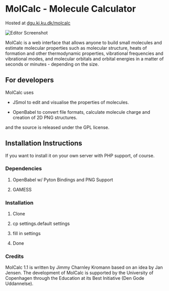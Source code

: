 # MolCalc - Molecule Calculator

Hosted at [dgu.ki.ku.dk/molcalc](http://dgu.ki.ku.dk/molcalc)


![Editor Screenshot](https://raw.github.com/jensengroup/molcalc/master/manual/screenshots/molcalc_editor.png)


MolCalc is a web interface that allows anyone to build
small molecules  and estimate molecular properties such as molecular structure,
heats of formation and other thermodynamic properties,
vibrational frequencies and vibrational modes,
and molecular orbitals and orbital energies in a
matter of seconds or minutes - depending on the size.

## For developers

MolCalc uses

* JSmol to edit and visualise the properties of molecules.

* OpenBabel to convert file formats, calculate molecule charge and creation of 2D PNG structures.

and the source is released under the GPL license.


## Installation Instructions

If you want to install it on your own server
with PHP support, of course.

### Dependencies

1. OpenBabel w/ Pyton Bindings and PNG Support

2. GAMESS


### Installation

1. Clone

2. cp settings.default settings

3. fill in settings

4. Done

### Credits

MolCalc 1.1 is written by Jimmy Charnley Kromann based on an idea by Jan Jensen.
The development of MolCalc is supported by the University of Copenhagen through
the Education at its Best Initiative (Den Gode Uddannelse).


